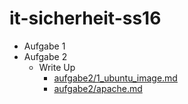 # it-sicherheit-ss16

* Aufgabe 1
* Aufgabe 2
  * Write Up
    * [aufgabe2/1_ubuntu_image.md](aufgabe2/1_ubuntu_image.md)
    * [aufgabe2/apache.md](aufgabe2/1_apache.md)
